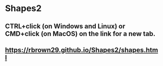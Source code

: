 # Shapes2


## CTRL+click (on Windows and Linux) or CMD+click (on MacOS) on the link for a new tab.
## https://rbrown29.github.io/Shapes2/shapes.html

